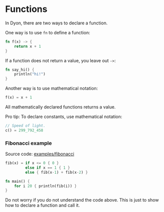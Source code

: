 # Functions

In Dyon, there are two ways to declare a function.

One way is to use `fn` to define a function:

```rust
fn f(x) -> {
    return x + 1
}
```

If a function does not return a value, you leave out `->`:

```rust
fn say_hi() {
    println("hi!")
}
```

Another way is to use mathematical notation:

```rust
f(x) = x + 1
```

All mathematically declared functions returns a value.

Pro tip: To declare constants, use mathematical notation:

```rust
// Speed of light.
c() = 299_792_458
```

### Fibonacci example

Source code: [examples/fibonacci](https://github.com/PistonDevelopers/dyon-tutorial/tree/master/examples/fibonacci)

```rust
fib(x) = if x <= 0 { 0 }
         else if x == 1 { 1 }
         else { fib(x-1) + fib(x-2) }

fn main() {
    for i 20 { println(fib(i)) }
}
```

Do not worry if you do not understand the code above.
This is just to show how to declare a function and call it.
